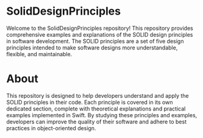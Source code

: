 # SolidDesignPrinciples
Welcome to the SolidDesignPrinciples repository! This repository provides comprehensive examples and explanations of the SOLID design principles in software development. The SOLID principles are a set of five design principles intended to make software designs more understandable, flexible, and maintainable.

# About
This repository is designed to help developers understand and apply the SOLID principles in their code. Each principle is covered in its own dedicated section, complete with theoretical explanations and practical examples implemented in Swift. By studying these principles and examples, developers can improve the quality of their software and adhere to best practices in object-oriented design.